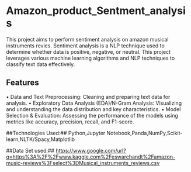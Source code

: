 # Amazon_product_Sentment_analysis
This project aims to perform sentiment analysis on amazon musical instruments revies. Sentiment analysis is a NLP technique used to determine whether data is positive, negative, or neutral. This project leverages various machine learning algorithms and NLP techniques to classify text data effectively. 

## Features ##
•	Data and Text Preprocessing: Cleaning and preparing text data for analysis. 
•	Exploratory Data Analysis (EDA)/N-Gram Analysis: Visualizing and understanding the data distribution and key characteristics. 
•	Model Selection & Evaluation: Assessing the performance of the models using metrics like accuracy, precision, recall, and F1-score. 

##Technologies Used:##
Python,Jupyter Notebook,Panda,NumPy,Scikit-learn,NLTK/Spacy,Matplotlib  

##Data Set used:##
https://www.google.com/url?q=https%3A%2F%2Fwww.kaggle.com%2Feswarchandt%2Famazon-music-reviews%3Fselect%3DMusical_instruments_reviews.csv
